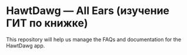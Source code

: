 # HawtDawg — All Ears (изучение ГИТ по книжке)

This repository will help us manage the FAQs and documentation for the HawtDawg app.
